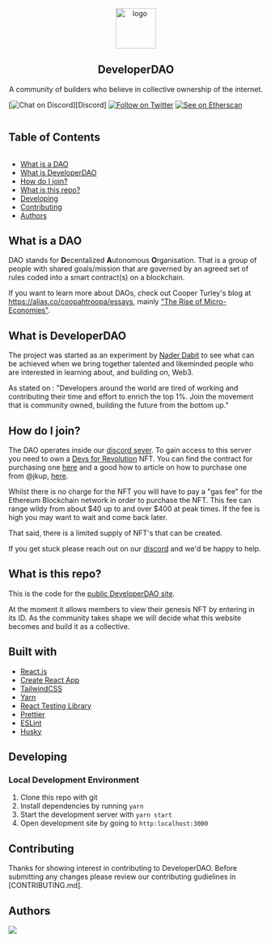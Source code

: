
<!-- LOGO -->

<p align="center">
    <a href="https://developerdao.com">
    <img src="/src/images/ddao_logo.jpeg" alt="logo" width="80" height="80"/>
    </a>
    <h2 align="center">DeveloperDAO</h2>
    <p align="center">
    A community of builders who believe in collective ownership of the internet.
    </p>
</p>

[![Chat on Discord](https://img.shields.io/badge/chat-Discord-7289DA?logo=discord)][Discord] [![Follow on Twitter](https://img.shields.io/badge/social-Twitter-1DA1F2?logo=twitter)](https://twitter.com/developer_dao) [![See on Etherscan](https://img.shields.io/badge/MintNFT-Ethereum-3C3C3D?logo=ethereum)](https://etherscan.io/token/0x25ed58c027921e14d86380ea2646e3a1b5c55a8b#writeContract)

<!-- Table of Contents -->

<summary><h2 style="display: inline-block">Table of Contents</h2></summary>
<ul>
    <li><a href="#what-is-a-dao">What is a DAO</a></li>
    <li><a href="#what-is-developerDAO">What is  DeveloperDAO</a></li>
    <li><a href="#how-do-i-join">How do I join?</a></li>
    <li><a href="#what-is-this-repo">What is this repo?</a></li>
    <li><a href="#developing">Developing</a></li>
    <li><a href="#contributing">Contributing</a></li>
    <li><a href="#authors">Authors</a></li>
</ul>


## What is a DAO

DAO stands for **D**ecentalized **A**utonomous **O**rganisation. That is a group of people with shared goals/mission that are governed by an agreed set of rules coded into a smart contract(s) on a blockchain.

If you want to learn more about DAOs, check out Cooper Turley's blog at https://alias.co/coopahtroopa/essays, mainly ["The Rise of Micro-Economies"](https://coopahtroopa.mirror.xyz/gWY6Kfebs9wHdfoZZswfiLTBVzfKiyFaIwNf2q8JpgI).

## What is DeveloperDAO

The project was started as an experiment by [Nader Dabit](https://twitter.com/dabit3) to see what can be achieved when we bring together talented and likeminded people who are interested in learning about, and building on, Web3.

As stated on : "Developers around the world are tired of working and contributing their time and effort to enrich the top 1%. Join the movement that is community owned, building the future from the bottom up."

## How do I join?

The DAO operates inside our [discord sever](https://twitter.com/dabit3). To gain access to this server you need to own a [Devs for Revolution](https://opensea.io/collection/devs-for-revolution) NFT. You can find the contract for purchasing one [here](https://etherscan.io/token/0x25ed58c027921e14d86380ea2646e3a1b5c55a8b) and a good how to article on how to purchase one from @jkup, [here](https://jonkuperman.com/how-to-join-developer-dao/ ). 

Whilst there is no charge for the NFT you will have to pay a "gas fee" for the Ethereum Blockchain network in order to purchase the NFT. This fee can range wildy from about $40 up to and over $400 at peak times. If the fee is high you may want to wait and come back later. 

That said, there is a limited supply of NFT's that can be created.

If you get stuck please reach out on our [discord](https://discord.gg/ZHZup79J) and we'd be happy to help.

## What is this repo?

This is the code for the [public DeveloperDAO site](https://developerdao.com/).

At the moment it allows members to view their genesis NFT by entering in its ID. As the community takes shape we will decide what this website becomes and build it as a collective.

## Built with

- [React.js](https://reactjs.org/)
- [Create React App](https://reactjs.org/docs/create-a-new-react-app.html)
- [TailwindCSS](https://tailwindcss.com/)
- [Yarn](https://yarnpkg.com/)
- [React Testing Library](https://testing-library.com/docs/react-testing-library/intro/)
- [Prettier](https://prettier.io/)
- [ESLint](https://eslint.org/)
- [Husky](https://typicode.github.io/husky/#/)

## Developing

### Local Development Environment

1. Clone this repo with git
2. Install dependencies by running `yarn`
3. Start the development server with `yarn start`
4. Open development site by going to `http:localhost:3000`

## Contributing

Thanks for showing interest in contributing to DeveloperDAO. Before submitting any changes please review our contributing gudielines in [CONTRIBUTING.md].

## Authors

<a href="https://github.com/developer-dao/developer-dao/graphs/contributors">
  <img src="https://contrib.rocks/image?repo=developer-dao/developer-dao" />
</a>


